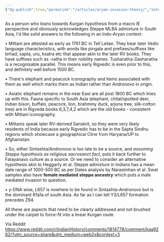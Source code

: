 ```yaml
---
{"dg-publish":true,"permalink":"/articles/aryan-invasion-theory/","noteIcon":"","created":"2023-11-22T12:50:29.580+05:30"}
---
```



As a person who leans towards Kurgan hypothesis from a macro IE perspective and obviously acknowledges Steppe MLBA admixture in South Asia, I'd like solid answers to the following in an Indo-Aryan context:

• Mittani are attested as early as 1761 BC in Tell Leilan. They bear later Vedic language characteristics, with words like pingala and prefixes/suffixes like brhad, sapta, uru, ksatra etc that appear akin to the later RV books. They have suffixes such as -ratha in their nobility names. Tusharatha-Dasharatha is a recognisable parallel. This means early Rigvedic is even prior to this, and definitely well before 1500 BC.

• There's elephant and peacock iconography and items associated with them as well which marks them as Indian rather than Andronovo in origin.

• Asiatic elephant remains in the near East are all post 1800 BC which lines up with this. Fauna specific to South Asia (elephant, chital/spotted deer, Indian bison, buffalo, peacock, lion, brahminy duck, arjuna tree, silk-cotton tree) are in Rigveda books 6,3,7,4,2 which are the old books - consistent with Mittani iconography.

• Mittanis speak later RV-derived Sanskrit, so they were very likely residents of India because early Rigvedic has to be in the Sapta Sindhu regions which showcase a geographical Cline from Haryana/UP to Afghanistan.

• So, either Sintashta/Andronovo is too late to be a source, and _assuming Steppe hypothesis as religious sacrosanct fact_, puts it back further to Fatayanavo culture as a source. Or we need to consider an alternative hypothesis akin to Heggarty et al. Steppe admixture in Indians has a mean date range of 1000-500 BC as per Dates analysis by Narasimhan et al. Swat samples also have **female mediated steppe ancestry** which puts a male mediated invasion to question.

• y-DNA wise, L657 is nowhere to be found in Sintashta-Andronovo but is the dominant R1a1a of south Asia. As far as I can tell Y3/L657 formation precedes Z94.

All these are aspects that need to be clearly addressed and not brushed under the carpet to force-fit into a linear Kurgan route.

Via Reddit
https://www.reddit.com/r/IndianHistory/comments/1814778/comment/kaa9282/?utm_source=share&utm_medium=web2x&context=3